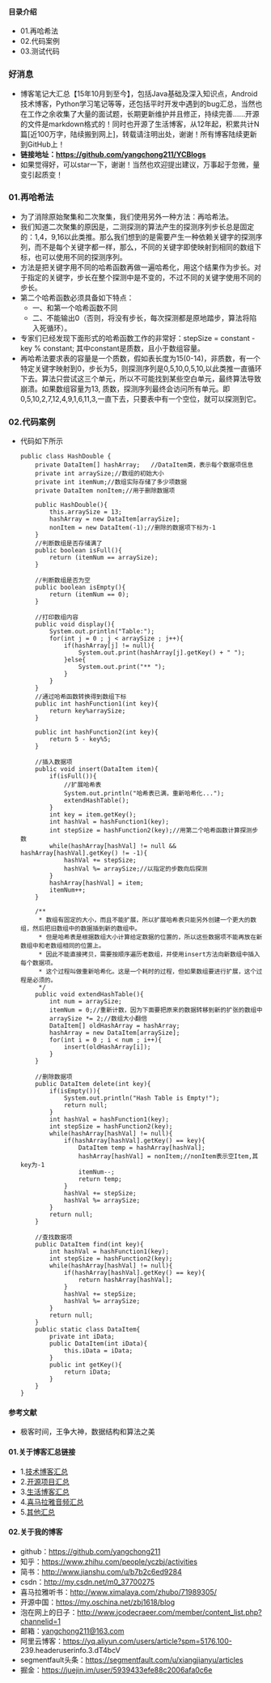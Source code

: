 #### 目录介绍
- 01.再哈希法
- 02.代码案例
- 03.测试代码



### 好消息
- 博客笔记大汇总【15年10月到至今】，包括Java基础及深入知识点，Android技术博客，Python学习笔记等等，还包括平时开发中遇到的bug汇总，当然也在工作之余收集了大量的面试题，长期更新维护并且修正，持续完善……开源的文件是markdown格式的！同时也开源了生活博客，从12年起，积累共计N篇[近100万字，陆续搬到网上]，转载请注明出处，谢谢！所有博客陆续更新到GitHub上！
- **链接地址：https://github.com/yangchong211/YCBlogs**
- 如果觉得好，可以star一下，谢谢！当然也欢迎提出建议，万事起于忽微，量变引起质变！



### 01.再哈希法
- 为了消除原始聚集和二次聚集，我们使用另外一种方法：再哈希法。
- 我们知道二次聚集的原因是，二测探测的算法产生的探测序列步长总是固定的：1,4，9,16以此类推。那么我们想到的是需要产生一种依赖关键字的探测序列，而不是每个关键字都一样，那么，不同的关键字即使映射到相同的数组下标，也可以使用不同的探测序列。
- 方法是把关键字用不同的哈希函数再做一遍哈希化，用这个结果作为步长。对于指定的关键字，步长在整个探测中是不变的，不过不同的关键字使用不同的步长。
- 第二个哈希函数必须具备如下特点：
    - 一、和第一个哈希函数不同
    - 二、不能输出0（否则，将没有步长，每次探测都是原地踏步，算法将陷入死循环）。
- 专家们已经发现下面形式的哈希函数工作的非常好：stepSize = constant - key % constant; 其中constant是质数，且小于数组容量。
- 再哈希法要求表的容量是一个质数，假如表长度为15(0-14)，非质数，有一个特定关键字映射到0，步长为5，则探测序列是0,5,10,0,5,10,以此类推一直循环下去。算法只尝试这三个单元，所以不可能找到某些空白单元，最终算法导致崩溃。如果数组容量为13, 质数，探测序列最终会访问所有单元。即0,5,10,2,7,12,4,9,1,6,11,3,一直下去，只要表中有一个空位，就可以探测到它。

### 02.代码案例
- 代码如下所示
    ```
    public class HashDouble {
        private DataItem[] hashArray;   //DataItem类，表示每个数据项信息
        private int arraySize;//数组的初始大小
        private int itemNum;//数组实际存储了多少项数据
        private DataItem nonItem;//用于删除数据项
         
        public HashDouble(){
            this.arraySize = 13;
            hashArray = new DataItem[arraySize];
            nonItem = new DataItem(-1);//删除的数据项下标为-1
        }
        //判断数组是否存储满了
        public boolean isFull(){
            return (itemNum == arraySize);
        }
         
        //判断数组是否为空
        public boolean isEmpty(){
            return (itemNum == 0);
        }
         
        //打印数组内容
        public void display(){
            System.out.println("Table:");
            for(int j = 0 ; j < arraySize ; j++){
                if(hashArray[j] != null){
                    System.out.print(hashArray[j].getKey() + " ");
                }else{
                    System.out.print("** ");
                }
            }
        }
        //通过哈希函数转换得到数组下标
        public int hashFunction1(int key){
            return key%arraySize;
        }
         
        public int hashFunction2(int key){
            return 5 - key%5;
        }
         
        //插入数据项
        public void insert(DataItem item){
            if(isFull()){
                //扩展哈希表
                System.out.println("哈希表已满，重新哈希化...");
                extendHashTable();
            }
            int key = item.getKey();
            int hashVal = hashFunction1(key);
            int stepSize = hashFunction2(key);//用第二个哈希函数计算探测步数
            while(hashArray[hashVal] != null && hashArray[hashVal].getKey() != -1){
                hashVal += stepSize;
                hashVal %= arraySize;//以指定的步数向后探测
            }
            hashArray[hashVal] = item;
            itemNum++;
        }
     
        /**
         * 数组有固定的大小，而且不能扩展，所以扩展哈希表只能另外创建一个更大的数组，然后把旧数组中的数据插到新的数组中。
         * 但是哈希表是根据数组大小计算给定数据的位置的，所以这些数据项不能再放在新数组中和老数组相同的位置上。
         * 因此不能直接拷贝，需要按顺序遍历老数组，并使用insert方法向新数组中插入每个数据项。
         * 这个过程叫做重新哈希化。这是一个耗时的过程，但如果数组要进行扩展，这个过程是必须的。
         */
        public void extendHashTable(){
            int num = arraySize;
            itemNum = 0;//重新计数，因为下面要把原来的数据转移到新的扩张的数组中
            arraySize *= 2;//数组大小翻倍
            DataItem[] oldHashArray = hashArray;
            hashArray = new DataItem[arraySize];
            for(int i = 0 ; i < num ; i++){
                insert(oldHashArray[i]);
            }
        }
         
        //删除数据项
        public DataItem delete(int key){
            if(isEmpty()){
                System.out.println("Hash Table is Empty!");
                return null;
            }
            int hashVal = hashFunction1(key);
            int stepSize = hashFunction2(key);
            while(hashArray[hashVal] != null){
                if(hashArray[hashVal].getKey() == key){
                    DataItem temp = hashArray[hashVal];
                    hashArray[hashVal] = nonItem;//nonItem表示空Item,其key为-1
                    itemNum--;
                    return temp;
                }
                hashVal += stepSize;
                hashVal %= arraySize;
            }
            return null;
        }
         
        //查找数据项
        public DataItem find(int key){
            int hashVal = hashFunction1(key);
            int stepSize = hashFunction2(key);
            while(hashArray[hashVal] != null){
                if(hashArray[hashVal].getKey() == key){
                    return hashArray[hashVal];
                }
                hashVal += stepSize;
                hashVal %= arraySize;
            }
            return null;
        }
        public static class DataItem{
            private int iData;
            public DataItem(int iData){
                this.iData = iData;
            }
            public int getKey(){
                return iData;
            }
        }
    }
    ```








#### 参考文献
- 极客时间，王争大神，数据结构和算法之美


#### 01.关于博客汇总链接
- 1.[技术博客汇总](https://www.jianshu.com/p/614cb839182c)
- 2.[开源项目汇总](https://blog.csdn.net/m0_37700275/article/details/80863574)
- 3.[生活博客汇总](https://blog.csdn.net/m0_37700275/article/details/79832978)
- 4.[喜马拉雅音频汇总](https://www.jianshu.com/p/f665de16d1eb)
- 5.[其他汇总](https://www.jianshu.com/p/53017c3fc75d)



#### 02.关于我的博客
- github：https://github.com/yangchong211
- 知乎：https://www.zhihu.com/people/yczbj/activities
- 简书：http://www.jianshu.com/u/b7b2c6ed9284
- csdn：http://my.csdn.net/m0_37700275
- 喜马拉雅听书：http://www.ximalaya.com/zhubo/71989305/
- 开源中国：https://my.oschina.net/zbj1618/blog
- 泡在网上的日子：http://www.jcodecraeer.com/member/content_list.php?channelid=1
- 邮箱：yangchong211@163.com
- 阿里云博客：https://yq.aliyun.com/users/article?spm=5176.100- 239.headeruserinfo.3.dT4bcV
- segmentfault头条：https://segmentfault.com/u/xiangjianyu/articles
- 掘金：https://juejin.im/user/5939433efe88c2006afa0c6e





